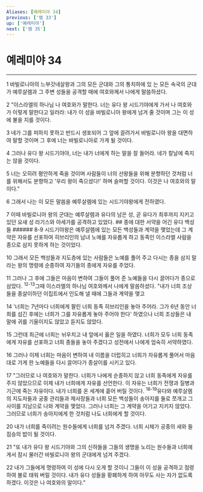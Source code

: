 ```yaml
---
Aliases: [예레미야 34]
previous: ['렘 33']
up: ['예레미야']
next: ['렘 35']
---
```

# 예레미야 34

***


1 바빌로니아의 느부갓네살왕과 그의 모든 군대와 그의 통치하에 있 는 모든 속국의 군대가 예루살렘과 그 주변 성들을 공격할 때에 여호와께서 나에게 말씀하셨다. 

2 "이스라엘의 하나님 나 여호와가 말한다. 너는 유다 왕 시드기야에게 가서 나 여호와가 이렇게 말한다고 일러라: 내가 이 성을 바빌로니아 왕에게 넘겨 줄 것이며 그는 이 성에 불을 지를 것이다. 

3 네가 그를 피하지 못하고 반드시 생포되어 그 앞에 끌려가서 바빌로니아 왕을 대면하여 말할 것이며 그 후에 너는 바빌로니아로 가게 될 것이다. 

4 그러나 유다 왕 시드기야야, 너는 내가 너에게 하는 말을 잘 들어라. 네가 칼날에 죽지는 않을 것이다. 

5 너는 오히려 평안하게 죽을 것이며 사람들이 너의 선왕들을 위해 분향하던 것처럼 너를 위해서도 분향하고 '우리 왕이 죽으셨다!' 하며 슬퍼할 것이다. 이것은 나 여호와의 말이다." 

6 그래서 나는 이 모든 말씀을 예루살렘에 있는 시드기야왕에게 전하였다. 

7 이때 바빌로니아 왕의 군대는 예루살렘과 유다의 남은 성, 곧 유다가 최후까지 지키고 있던 요새 성 라기스와 아세가를 공격하고 있었다. ## 종에 대한 서약을 어긴 유다 백성들 ###### 8-9 시드기야왕은 예루살렘에 있는 모든 백성들과 계약을 맺었는데 그 계약은 자유를 선포하여 히브리인의 남녀 노예를 자유롭게 하고 동족인 이스라엘 사람을 종으로 삼지 못하게 하는 것이었다. 

10 그래서 모든 백성들과 지도층에 있는 사람들은 노예를 풀어 주고 다시는 종을 삼지 말라는 왕의 명령에 순종하여 자기들의 종에게 자유를 주었다. 

11 그러나 그 후에 그들은 마음이 변하여 그들이 풀어 준 노예들을 다시 끌어다가 종으로 삼았다. <sup class="versenum">12-13</sup>그때 이스라엘의 하나님 여호와께서 나에게 말씀하셨다. "내가 너희 조상들을 종살이하던 이집트에서 인도해 낼 때에 그들과 계약을 맺고 

14 '너희는 7년마다 너희에게 팔린 너희 동족 히브리인을 놓아 주어라. 그가 6년 동안 너희를 섬긴 후에는 너희가 그를 자유롭게 놓아 주어야 한다' 하였으나 너희 조상들은 내 말에 귀를 기울이지도 않았고 듣지도 않았다. 

15 그런데 최근에 너희는 뉘우치고 내 앞에서 옳은 일을 하였다. 너희가 모두 너희 동족에게 자유를 선포하고 너희 종들을 놓아 주겠다고 성전에서 나에게 엄숙히 서약하였다. 

16 그러나 이제 너희는 마음이 변하여 내 이름을 더럽히고 너희가 자유롭게 풀어서 마음대로 가게 한 노예들을 다시 끌어다가 종살이를 시키고 있다. 

17 "그러므로 나 여호와가 말한다. 너희가 나에게 순종하지 않고 너희 동족에게 자유를 주지 않았으므로 이제 내가 너희에게 자유를 선언한다. 이 자유는 너희가 전쟁과 질병과 기근에 죽는 자유이다. 내가 너희를 온 세계에 흩어 버릴 것이다. <sup class="versenum">18-19</sup>유다와 예루살렘의 지도자들과 궁중 관리들과 제사장들과 너희 모든 백성들이 송아지를 둘로 쪼개고 그 사이를 지남으로 나와 계약을 맺었다. 그러나 너희는 그 계약을 어기고 지키지 않았다. 그러므로 너희가 송아지에게 한 것처럼 나도 너희에게 할 것이다. 

20 내가 너희를 죽이려는 원수들에게 너희를 넘겨 주겠다. 너희 시체가 공중의 새와 들짐승의 밥이 될 것이다. 

21 "또 내가 유다 왕 시드기야와 그의 신하들을 그들의 생명을 노리는 원수들과 너희에게서 잠시 물러간 바빌로니아 왕의 군대에게 넘겨 주겠다. 

22 내가 그들에게 명령하여 이 성에 다시 오게 할 것이니 그들이 이 성을 공격하고 점령하여 불로 태워 버릴 것이다. 내가 유다 성들을 황폐하게 하여 아무도 사는 자가 없도록 하겠다. 이것은 나 여호와의 말이다."

